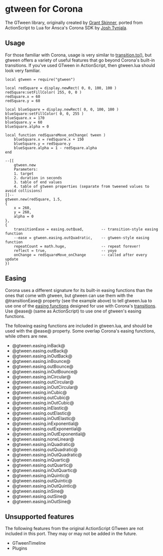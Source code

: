 # gtween for Corona

The GTween library, originally created by [Grant Skinner](http://twitter.com/gskinner), ported from ActionScript to Lua for Ansca's Corona SDK by [Josh Tynjala](http://twitter.com/joshtynjala).

## Usage

For those familiar with Corona, usage is very similar to [transition.to()](http://developer.anscamobile.com/reference/index/transitionto), but gtween offers a variety of useful features that go beyond Corona's built-in transitions. If you've used GTween in ActionScript, then gtween.lua should look very familiar.

	local gtween = require("gtween")
	
	local redSquare = display.newRect( 0, 0, 100, 100 )
	redSquare:setFillColor( 255, 0, 0 )
	redSquare.x = 60
	redSquare.y = 60
	
	local blueSquare = display.newRect( 0, 0, 100, 100 )
	blueSquare:setFillColor( 0, 0, 255 )
	blueSquare.x = 170
	blueSquare.y = 60
	blueSquare.alpha = 0
	
	local function redSquareMove_onChange( tween )
		blueSquare.x = redSquare.x + 150
		blueSquare.y = redSquare.y
		blueSquare.alpha = 1 - redSquare.alpha
	end
	
	--[[
		gtween.new
		Parameters:
		1. target
		2. duration in seconds
		3. table of end values
		4. table of gtween properties (separate from tweened values to avoid collisions)
	]]--	
	gtween.new(redSquare, 1.5,
	{
		x = 260,
		y = 260,
		alpha = 0
	},
	{
		transitionEase = easing.outQuad,        -- transition-style easing function
		--ease = gtween.easing.outQuadratic,    -- gtween-style easing function
		repeatCount = math.huge,                -- repeat forever!
		reflect = true,                         -- yoyo
		onChange = redSquareMove_onChange       -- called after every update
	})

## Easing

Corona uses a different signature for its built-in easing functions than the ones that come with gtween, but gtween can use them with the @transitionEase@ property (see the example above) to tell gtween.lua to use one of the [easing functions](http://developer.anscamobile.com/content/easing) designed for use with Corona's [transitions](http://developer.anscamobile.com/content/transitions). Use @ease@ (same as ActionScript) to use one of gtween's easing functions.

The following easing functions are included in gtween.lua, and should be used with the @ease@ property. Some overlap Corona's easing functions, while others are new.
* @gtween.easing.inBack@
* @gtween.easing.outBack@
* @gtween.easing.inOutBack@
* @gtween.easing.inBounce@
* @gtween.easing.outBounce@
* @gtween.easing.inOutBounce@
* @gtween.easing.inCircular@
* @gtween.easing.outCircular@
* @gtween.easing.inOutCircular@
* @gtween.easing.inCubic@
* @gtween.easing.outCubic@
* @gtween.easing.inOutCubic@
* @gtween.easing.inElastic@
* @gtween.easing.outElastic@
* @gtween.easing.inOutElastic@
* @gtween.easing.inExponential@
* @gtween.easing.outExponential@
* @gtween.easing.inOutExponential@
* @gtween.easing.noneLinear@
* @gtween.easing.inQuadratic@
* @gtween.easing.outQuadratic@
* @gtween.easing.inOutQuadratic@
* @gtween.easing.inQuartic@
* @gtween.easing.outQuartic@
* @gtween.easing.inOutQuartic@
* @gtween.easing.inQuintic@
* @gtween.easing.outQuintic@
* @gtween.easing.inOutQuintic@
* @gtween.easing.inSine@
* @gtween.easing.outSine@
* @gtween.easing.inOutSine@

## Unsupported features

The following features from the original ActionScript GTween are not included in this port. They may or may not be added in the future.
* GTweenTimeline
* Plugins